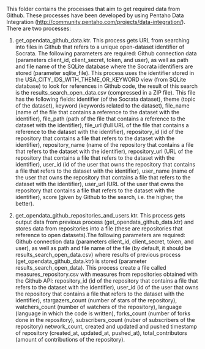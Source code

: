 This folder contains the processes that aim to get required data from Github. These processes have been developed by using Pentaho Data Integration (http://community.pentaho.com/projects/data-integration/). There are two processes:

1. get_opendata_github_data.ktr. This process gets URL from searching into files in Github that refers to a unique open-dataset identifier of Socrata. The following parameters are required: Github connection data (parameters client_id, client_secret, token, and user), as well as path and file name of the SQLite database where the Socrata identifiers are stored (parameter sqlite_file).	This process uses the identifier stored in the  USA_CITY_IDS_WITH_THEME_OR_KEYWORD view (from SQLite database) to look for references in Github code, the result of this search is the results_search_open_data.csv (compressed in a ZIP file). This file has the following fields: identifier (of the Socrata dataset), theme (topic of the dataset), keyword (keywords related to the dataset), file_name (name of the file that contains a reference to the dataset with the identifier), file_path (path of the file that contains a reference to the dataset with the identifier), file_url (full URL of the file that contains a reference to the dataset with the identifier), repository_id (id of the repository that contains a file that refers to the dataset with the identifier), repository_name (name of the repository that contains a file that refers to the dataset with the identifier), repository_url (URL of the repository that contains a file that refers to the dataset with the identifier), user_id (id of the user that owns the repository that contains a file that refers to the dataset with the identifier), user_name (name of the user that owns the repository that contains a file that refers to the dataset with the identifier), user_url (URL of the user that owns the repository that contains a file that refers to the dataset with the identifier), score (given by Github to the search, i.e. the higher, the better). 	

2. get_opendata_github_repositories_and_users.ktr.  This process gets output data from previous process (get_opendata_github_data.ktr) and stores data from repositories into a file (these are repositories that reference to open datasets).The following parameters are required: Github connection data (parameters client_id, client_secret, token, and user), as well as path and file name of the file (by default, it should be results_search_open_data.csv) where results of previous process (get_opendata_github_data.ktr) is stored (parameter results_search_open_data).	This process create a file called measures_repository.csv with measures from repositories obtained with the Github API: repository_id (id of the repository that contains a file that refers to the dataset with the identifier), user_id (id of the user that owns the repository that contains a file that refers to the dataset with the identifier), stargazers_count (number of stars of the repository), watchers_count	(number of watchers of the repository), language	(language in which the code is written), forks_count (number of forks done in the repository), subscribers_count	(nuber of subscribers of the repository) network_count, created and updated and pushed timestamp of repository (created_at, updated_at, pushed_at), total_contributors	(amount of contributions of the repository).
